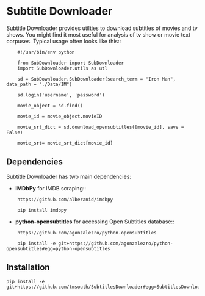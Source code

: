 
# Subtitle Downloader


Subtitle Downloader provides utilties to download subtitles of movies and 
tv shows. You might find it most useful for analysis of tv show or movie text
corpuses. Typical usage often looks like this::

```
    #!/usr/bin/env python
    
    from SubDownloader import SubDownloader
    import SubDownloader.utils as utl
    
    sd = SubDownloader.SubDownloader(search_term = "Iron Man", data_path = "./Data/IM") 
    
    sd.login('username', 'password')
    
    movie_object = sd.find()
    
    movie_id = movie_object.movieID
    
    movie_srt_dict = sd.download_opensubtitles([movie_id], save = False)
    
    movie_srt= movie_srt_dict[movie_id]
```

## Dependencies 


Subtitle Downloader has two main dependencies:

* **IMDbPy** for IMDB scraping::
```
    https://github.com/alberanid/imdbpy
```
```   
    pip install imdbpy
```
* **python-opensubtitles** for accessing Open Subtitles database::
```
    https://github.com/agonzalezro/python-opensubtitles
```
```
    pip install -e git+https://github.com/agonzalezro/python-opensubtitles#egg=python-opensubtitles
```


## Installation

```
pip install -e git+https://github.com/tmsouth/SubtitlesDownloader#egg=SubtitlesDownloader
```